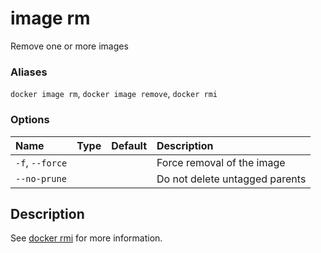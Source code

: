 # image rm

<!---MARKER_GEN_START-->
Remove one or more images

### Aliases

`docker image rm`, `docker image remove`, `docker rmi`

### Options

| Name            | Type | Default | Description                    |
|:----------------|:-----|:--------|:-------------------------------|
| `-f`, `--force` |      |         | Force removal of the image     |
| `--no-prune`    |      |         | Do not delete untagged parents |


<!---MARKER_GEN_END-->

## Description

See [docker rmi](rmi.md) for more information.
